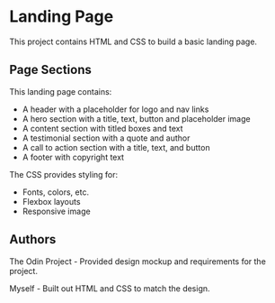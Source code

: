 # Landing Page

This project contains HTML and CSS to build a basic landing page.

## Page Sections

This landing page contains:

- A header with a placeholder for logo and nav links
- A hero section with a title, text, button and placeholder image
- A content section with titled boxes and text
- A testimonial section with a quote and author
- A call to action section with a title, text, and button
- A footer with copyright text

The CSS provides styling for:

- Fonts, colors, etc.
- Flexbox layouts
- Responsive image

## Authors

The Odin Project - Provided design mockup and requirements for the project.

Myself - Built out HTML and CSS to match the design.
